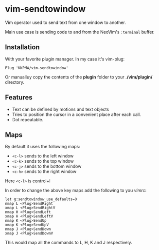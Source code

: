 # vim-sendtowindow

Vim operator used to send text from one window to another.

Main use case is sending code to and from the NeoVim's `:terminal` buffer.

## Installation ##

With your favorite plugin manager. In my case it's vim-plug:

`Plug 'KKPMW/vim-sendtowindow'`

Or manualluy copy the contents of the **plugin** folder to your
**./vim/plugin/** directory.

## Features ##

* Text can be defined by motions and text objects
* Tries to position the cursor in a convenient place after each call.
* Dot repeatable.

## Maps ##

By default it uses the following maps:

* `<c-l>` sends to the left window
* `<c-k>` sends to the top window
* `<c-j>` sends to the bottom window
* `<c-h>` sends to the right window

Here `<c-l>` is control+l

In order to change the above key maps add the following to you *vimrc*:

    let g:sendtowindow_use_defaults=0
    nmap L <Plug>SendRight
    xmap L <Plug>SendRightV
    nmap H <Plug>SendLeft
    xmap H <Plug>SendLeftV
    nmap K <Plug>SendUp
    xmap K <Plug>SendUpV
    nmap J <Plug>SendDown
    xmap J <Plug>SendDownV

This would map all the commands to L, H, K and J respectively.



